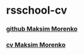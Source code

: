 # rsschool-cv

### [github Maksim Morenko](https://github.com/maximmorenko)

### [cv Maksim Morenko](https://maximmorenko.github.io/rsschool-cv/cv)

